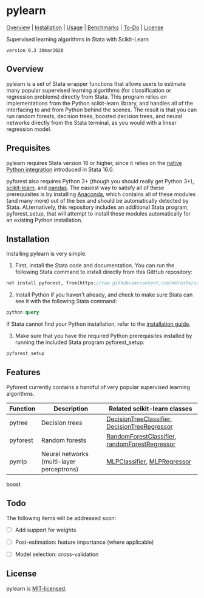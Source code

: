 
pylearn
=================================

[Overview](#overview)
| [Installation](#installation)
| [Usage](#usage)
| [Benchmarks](#benchmarks)
| [To-Do](#todo)
| [License](#license)

Supervised learning algorithms in Stata with Scikit-Learn

`version 0.3 30mar2020`


Overview
---------------------------------

pylearn is a set of Stata wrapper functions that allows users to estimate many popular supervised learning algorithms (for classification or regression problems) directly from Stata. This program relies on implementations from the Python scikit-learn library, and handles all of the interfacing to and from Python behind the scenes. The result is that you can run random forests, decision trees, boosted decision trees, and neural networks directly from the Stata terminal, as you would with a linear regression model.


Prequisites
---------------------------------

pylearn requires Stata version 16 or higher, since it relies on the [native Python integration](https://www.stata.com/new-in-stata/python-integration/) introduced in Stata 16.0. 

pyforest also requires Python 3+ (though you should really get Python 3+), [scikit-learn](https://scikit-learn.org), and [pandas](https://pandas.pydata.org/). The easiest way to satisfy all of these prerequisites is by installing [Anaconda](https://www.anaconda.com/distribution/#download-section), which contains all of these modules (and many more) out of the box and should be automatically detected by Stata. ALternatively, this repository includes an additional Stata program, pyforest_setup, that will attempt to install these modules automatically for an existing Python installation. 


Installation
---------------------------------

Installing pylearn is very simple.

1. First, install the Stata code and documentation. You can run the following Stata command to install directly from this GitHub repository:

```stata
net install pyforest, from(https://raw.githubusercontent.com/mdroste/stata-pyforest/master/) replace
```

2. Install Python if you haven't already, and check to make sure Stata can see it with the following Stata command:
```stata
python query
```

If Stata cannot find your Python installation, refer to the [installation guide](docs/install.md).

3. Make sure that you have the required Python prerequisites installed by running the included Stata program pyforest_setup:

```stata
pyforest_setup
```


Features
---------------------------------

Pyforest currently contains a handful of very popular supervised learning algorithms.


| Function     | Description                               | Related scikit-learn classes                     | 
| ------------ | -----------                               | ------------------------------                    |
| pytree       | Decision trees                            |  [DecisionTreeClassifier](https://scikit-learn.org/stable/modules/generated/sklearn.tree.DecisionTreeClassifier.html), [DecisionTreeRegressor](https://scikit-learn.org/stable/modules/generated/sklearn.tree.DecisionTreeRegressor.html)    |
| pyforest     | Random forests                            |  [RandomForestClassifier](https://scikit-learn.org/stable/modules/generated/sklearn.ensemble.RandomForestClassifier.html), [randomForestRegressor](https://scikit-learn.org/stable/modules/generated/sklearn.ensemble.RandomForestRegressor.html)    | 
| pymlp        | Neural networks (multi-layer perceptrons) |  [MLPClassifier](https://scikit-learn.org/stable/modules/generated/sklearn.neural_network.MLPClassifier.html#sklearn.neural_network.MLPClassifier), [MLPRegressor](https://scikit-learn.org/stable/modules/generated/sklearn.neural_network.MLPClassifier.html#sklearn.neural_network.MLPClassifier)    |
 boost
  
Todo
---------------------------------

The following items will be addressed soon:

- [ ] Add support for weights
- [ ] Post-estimation: feature importance (where applicable)
- [ ] Model selection: cross-validation


License
---------------------------------

pylearn is [MIT-licensed](https://github.com/mdroste/stata-pylearn/blob/master/LICENSE).
